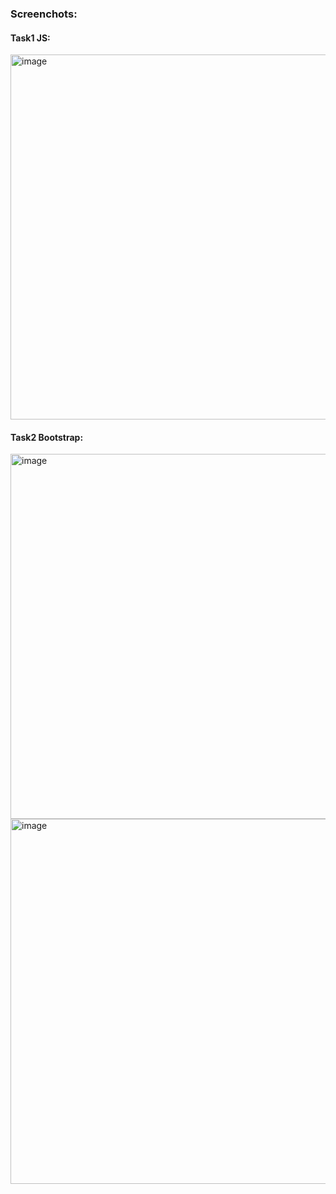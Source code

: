 ### Screenchots:
#### Task1 JS:
<img width="584" alt="image" src="https://github.com/AnnaFeona/op-test-task/assets/103384130/44df3cfd-ff43-4eee-8497-9a3c4721d05f">

#### Task2 Bootstrap:
<img width="584" alt="image" src="https://github.com/AnnaFeona/op-test-task/assets/103384130/c2929109-8a2a-4261-b95f-fb3905c82b89">
<img width="584" alt="image" src="https://github.com/AnnaFeona/op-test-task/assets/103384130/885f6e67-c0ee-474d-a3c9-d4c03e975fe6">

